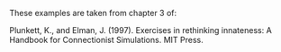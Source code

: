 These examples are taken from chapter 3 of:

Plunkett, K., and Elman, J. (1997). Exercises in rethinking innateness:
A Handbook for Connectionist Simulations. MIT Press.
